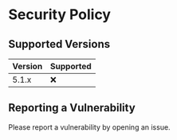 # Security Policy

## Supported Versions

| Version | Supported |
| ------- | --------- |
| 5.1.x   | :x:       |

## Reporting a Vulnerability

Please report a vulnerability by opening an issue.
